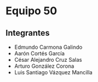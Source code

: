 # Equipo 50

## Integrantes 
* Edmundo Carmona Galindo
* Aarón Cortés García
* César Alejandro Cruz Salas
* Arturo González Corona
* Luis Santiago Vázquez Mancilla